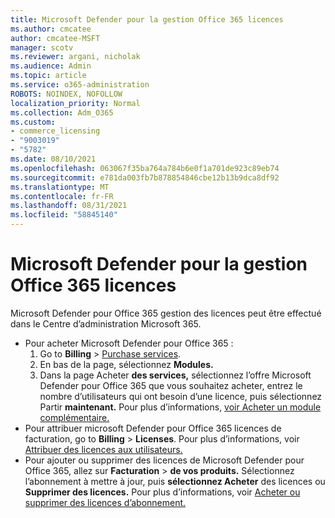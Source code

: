 ```yaml
---
title: Microsoft Defender pour la gestion Office 365 licences
ms.author: cmcatee
author: cmcatee-MSFT
manager: scotv
ms.reviewer: argani, nicholak
ms.audience: Admin
ms.topic: article
ms.service: o365-administration
ROBOTS: NOINDEX, NOFOLLOW
localization_priority: Normal
ms.collection: Adm_O365
ms.custom:
- commerce_licensing
- "9003019"
- "5782"
ms.date: 08/10/2021
ms.openlocfilehash: 063067f35ba764a784b6e0f1a701de923c89eb74
ms.sourcegitcommit: e781da003fb7b878854846cbe12b13b9dca8df92
ms.translationtype: MT
ms.contentlocale: fr-FR
ms.lasthandoff: 08/31/2021
ms.locfileid: "58845140"
---
```

# <a name="microsoft-defender-for-office-365-license-management"></a>Microsoft Defender pour la gestion Office 365 licences

Microsoft Defender pour Office 365 gestion des licences peut être effectué dans le Centre d’administration Microsoft 365.

- Pour acheter Microsoft Defender pour Office 365 :
    1. Go to **Billing**  >  [Purchase services](https://go.microsoft.com/fwlink/p/?linkid=868433).
    2. En bas de la page, sélectionnez **Modules.**
    3. Dans la page Acheter **des services,** sélectionnez l’offre Microsoft Defender pour Office 365 que vous souhaitez acheter, entrez le nombre d’utilisateurs qui ont besoin d’une licence, puis sélectionnez Partir **maintenant.** Pour plus d’informations, [voir Acheter un module complémentaire.](https://docs.microsoft.com/microsoft-365/commerce/buy-or-edit-an-add-on)
- Pour attribuer microsoft Defender pour Office 365 licences de facturation, go to **Billing**  >  **Licenses**. Pour plus d’informations, voir [Attribuer des licences aux utilisateurs.](https://docs.microsoft.com/microsoft-365/admin/manage/assign-licenses-to-users)
- Pour ajouter ou supprimer des licences de Microsoft Defender pour Office 365, allez sur **Facturation**  >  **de vos produits.** Sélectionnez l’abonnement à mettre à jour, puis **sélectionnez Acheter** des licences ou **Supprimer des licences.** Pour plus d’informations, voir [Acheter ou supprimer des licences d’abonnement.](https://docs.microsoft.com/microsoft-365/commerce/licenses/buy-licenses)